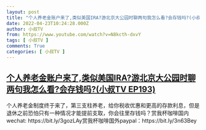 ```yaml
---
layout: post
title: "个人养老金账户来了,类似美国IRA?游北京大公园时聊两句我怎么看?会存钱吗?(小叔TV EP193)"
date: 2022-04-23T10:24:28.000Z
author: 小叔TV
from: https://www.youtube.com/watch?v=N8kcth-dxvY
tags: [ 小叔TV ]
comments: True
categories: [ 小叔TV ]
---
```

<!--1650709468000-->
[个人养老金账户来了,类似美国IRA?游北京大公园时聊两句我怎么看?会存钱吗?(小叔TV EP193)](https://www.youtube.com/watch?v=N8kcth-dxvY)
------

<div>
个人养老金制度终于来了，第三支柱养老，给你税收优惠和更高的存款利息，但是退休之前恐怕只有一种情况才能提前支取，你会往里存钱吗？赏我杯咖啡国内wechat: https://bit.ly/3gozLAy赏我杯咖啡国外paypal：https://bit.ly/3n63Bey
</div>
